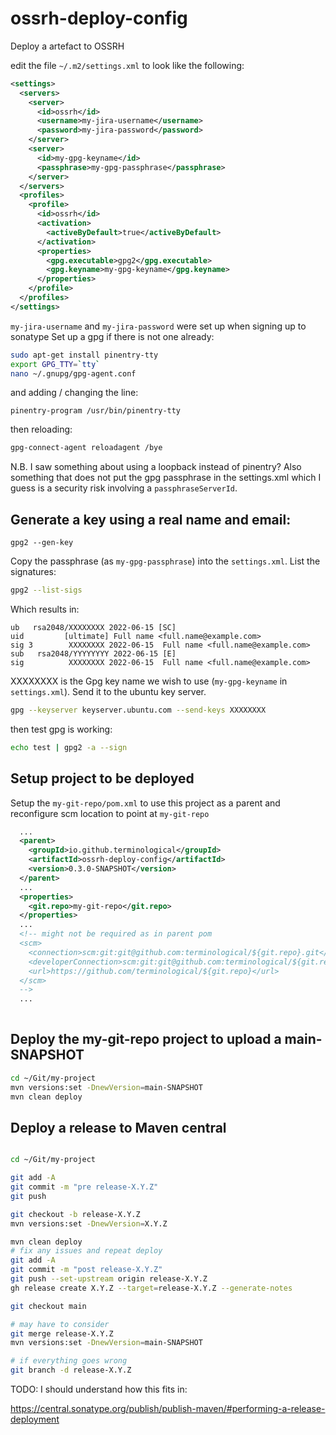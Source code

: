 # ossrh-deploy-config

Deploy a artefact to OSSRH

edit the file `~/.m2/settings.xml` to look like the following:

```XML
<settings>
  <servers>
    <server>
      <id>ossrh</id>
      <username>my-jira-username</username>
      <password>my-jira-password</password>
    </server>
    <server>
      <id>my-gpg-keyname</id>
      <passphrase>my-gpg-passphrase</passphrase>
    </server>
  </servers>
  <profiles>
    <profile>
      <id>ossrh</id>
      <activation>
        <activeByDefault>true</activeByDefault>
      </activation>
      <properties>
        <gpg.executable>gpg2</gpg.executable>
        <gpg.keyname>my-gpg-keyname</gpg.keyname>
      </properties>
    </profile>
  </profiles>
</settings>

```

`my-jira-username` and `my-jira-password` were set up when signing up to sonatype
Set up a gpg if there is not one already:

```BASH
sudo apt-get install pinentry-tty
export GPG_TTY=`tty`
nano ~/.gnupg/gpg-agent.conf
```

and adding / changing the line:

```
pinentry-program /usr/bin/pinentry-tty
```

then reloading:

```BASH
gpg-connect-agent reloadagent /bye
```

N.B. I saw something about using a loopback instead of pinentry?
Also something that does not put the gpg passphrase in the settings.xml which I guess is 
a security risk involving a `passphraseServerId`.

## Generate a key using a real name and email:

```
gpg2 --gen-key

```

Copy the passphrase (as `my-gpg-passphrase`) into the `settings.xml`.
List the signatures:

```BASH
gpg2 --list-sigs
```

Which results in:

```
ub   rsa2048/XXXXXXXX 2022-06-15 [SC]
uid         [ultimate] Full name <full.name@example.com>
sig 3        XXXXXXXX 2022-06-15  Full name <full.name@example.com>
sub   rsa2048/YYYYYYYY 2022-06-15 [E]
sig          XXXXXXXX 2022-06-15  Full name <full.name@example.com>
```

XXXXXXXX is the Gpg key name we wish to use (`my-gpg-keyname` in `settings.xml`). Send it to the ubuntu key server.

```BASH
gpg --keyserver keyserver.ubuntu.com --send-keys XXXXXXXX
```

then test gpg is working:

```BASH
echo test | gpg2 -a --sign
```

## Setup project to be deployed

Setup the `my-git-repo/pom.xml` to use this project as a parent and reconfigure scm location to point at `my-git-repo`

```XML
  ...
  <parent>
    <groupId>io.github.terminological</groupId>
    <artifactId>ossrh-deploy-config</artifactId>
    <version>0.3.0-SNAPSHOT</version>
  </parent>
  ...
  <properties>
    <git.repo>my-git-repo</git.repo>
  </properties>
  ...
  <!-- might not be required as in parent pom
  <scm>
    <connection>scm:git:git@github.com:terminological/${git.repo}.git</connection>
    <developerConnection>scm:git:git@github.com:terminological/${git.repo}.git</developerConnection>
    <url>https://github.com/terminological/${git.repo}</url>
  </scm>
  -->
  ...
  
```
## Deploy the my-git-repo project to upload a main-SNAPSHOT

```BASH
cd ~/Git/my-project
mvn versions:set -DnewVersion=main-SNAPSHOT
mvn clean deploy
```

## Deploy a release to Maven central

```BASH

cd ~/Git/my-project

git add -A
git commit -m "pre release-X.Y.Z"
git push

git checkout -b release-X.Y.Z
mvn versions:set -DnewVersion=X.Y.Z

mvn clean deploy
# fix any issues and repeat deploy
git add -A
git commit -m "post release-X.Y.Z"
git push --set-upstream origin release-X.Y.Z
gh release create X.Y.Z --target=release-X.Y.Z --generate-notes

git checkout main

# may have to consider
git merge release-X.Y.Z
mvn versions:set -DnewVersion=main-SNAPSHOT

# if everything goes wrong
git branch -d release-X.Y.Z


```

TODO: I should understand how this fits in:

https://central.sonatype.org/publish/publish-maven/#performing-a-release-deployment
